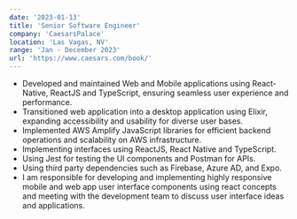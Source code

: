 ```yaml
---
date: '2023-01-13'
title: 'Senior Software Engineer'
company: 'CaesarsPalace'
location: 'Las Vagas, NV'
range: 'Jan - December 2023'
url: 'https://www.caesars.com/book/'
---
```


- Developed and maintained Web and Mobile applications using React-Native, ReactJS and TypeScript, ensuring seamless user experience and performance.
- Transitioned web application into a desktop application using Elixir, expanding accessibility and usability for diverse user bases.
- Implemented AWS Amplify JavaScript libraries for efficient backend operations and scalability on AWS infrastructure.
- Implementing interfaces using ReactJS, React Native and TypeScript.
- Using Jest for testing the UI components and Postman for APIs.
- Using third party dependencies such as Firebase, Azure AD, and Expo.
- I am responsible for developing and implementing highly responsive mobile and web app user interface components using react concepts and meeting with the development team to discuss user interface ideas and applications.
